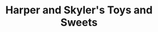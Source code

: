 ---
title: "Harper and Skyler's Toys and Sweets"
url: /charlotte/harper-and-skylers-toys-and-sweets/
shop: toys
---